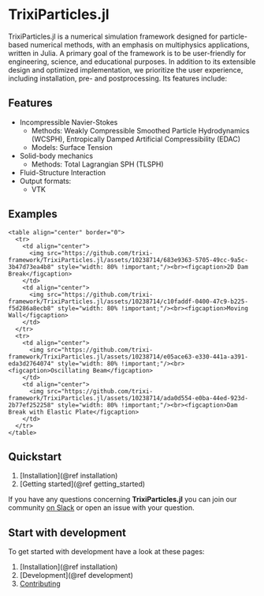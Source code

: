# TrixiParticles.jl

TrixiParticles.jl is a numerical simulation framework designed for particle-based numerical methods, with an emphasis on multiphysics applications, written in Julia. A primary goal of the framework is to be user-friendly for engineering, science, and educational purposes. In addition to its extensible design and optimized implementation, we prioritize the user experience, including installation, pre- and postprocessing. Its features include:

## Features
- Incompressible Navier-Stokes
  - Methods: Weakly Compressible Smoothed Particle Hydrodynamics (WCSPH), Entropically Damped Artificial Compressibility (EDAC)
  - Models: Surface Tension
- Solid-body mechanics
  - Methods: Total Lagrangian SPH (TLSPH)
- Fluid-Structure Interaction
- Output formats:
  - VTK

## Examples
```@raw html
<table align="center" border="0">
  <tr>
    <td align="center">
      <img src="https://github.com/trixi-framework/TrixiParticles.jl/assets/10238714/683e9363-5705-49cc-9a5c-3b47d73ea4b8" style="width: 80% !important;"/><br><figcaption>2D Dam Break</figcaption>
    </td>
    <td align="center">
      <img src="https://github.com/trixi-framework/TrixiParticles.jl/assets/10238714/c10faddf-0400-47c9-b225-f5d286a8ecb8" style="width: 80% !important;"/><br><figcaption>Moving Wall</figcaption>
    </td>
  </tr>
  <tr>
    <td align="center">
      <img src="https://github.com/trixi-framework/TrixiParticles.jl/assets/10238714/e05ace63-e330-441a-a391-eda3d2764074" style="width: 80% !important;"/><br><figcaption>Oscillating Beam</figcaption>
    </td>
    <td align="center">
      <img src="https://github.com/trixi-framework/TrixiParticles.jl/assets/10238714/ada0d554-e0ba-44ed-923d-2b77ef252258" style="width: 80% !important;"/><br><figcaption>Dam Break with Elastic Plate</figcaption>
    </td>
  </tr>
</table>
```

## Quickstart
1. [Installation](@ref installation)
2. [Getting started](@ref getting_started)

If you have any questions concerning **TrixiParticles.jl** you can join our community [on Slack](https://join.slack.com/t/trixi-framework/shared_invite/zt-sgkc6ppw-6OXJqZAD5SPjBYqLd8MU~g) or open an issue with your question.

## Start with development
To get started with development have a look at these pages:

1. [Installation](@ref installation)
2. [Development](@ref development)
3. [Contributing](@ref)
